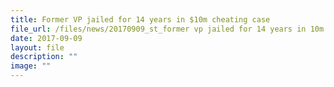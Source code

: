 ```yaml
---
title: Former VP jailed for 14 years in $10m cheating case
file_url: /files/news/20170909_st_former vp jailed for 14 years in 10m cheating case.pdf
date: 2017-09-09
layout: file
description: ""
image: ""
---
```


